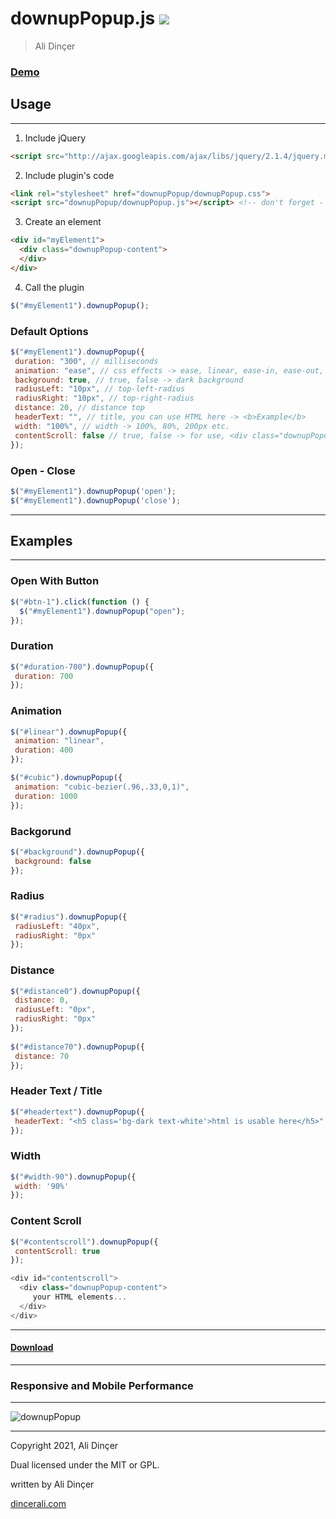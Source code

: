 # downupPopup.js  [![](https://img.shields.io/badge/ali.dincerx-Follow-blue?style=social&logo=instagram)](https://instagram.com/ali.dincerx)

> Ali Dinçer

### [Demo](http://downupPopupjs.alidincer.com.tr) 

## Usage

* * * * *

1. Include jQuery

``` html
<script src="http://ajax.googleapis.com/ajax/libs/jquery/2.1.4/jquery.min.js"></script>
```

2. Include plugin's code

``` html
<link rel="stylesheet" href="downupPopup/downupPopup.css">
<script src="downupPopup/downupPopup.js"></script> <!-- don't forget - add after jquery -->
```

3. Create an element

``` html
<div id="myElement1">
  <div class="downupPopup-content">
  </div>
</div>
```

4. Call the plugin

``` javascript
$("#myElement1").downupPopup();
```

### Default Options

``` javascript
$("#myElement1").downupPopup({ 
 duration: "300", // milliseconds
 animation: "ease", // css effects -> ease, linear, ease-in, ease-out, ease-in-out, cubic-bezier(n,n,n,n)
 background: true, // true, false -> dark background
 radiusLeft: "10px", // top-left-radius
 radiusRight: "10px", // top-right-radius
 distance: 20, // distance top
 headerText: "", // title, you can use HTML here -> <b>Example</b>
 width: "100%", // width -> 100%, 80%, 200px etc.
 contentScroll: false // true, false -> for use, <div class="downupPopup-content"></div> have to inside the element
});
```

### Open - Close

``` javascript
$("#myElement1").downupPopup('open');
$("#myElement1").downupPopup('close');
```

* * * * *

## Examples

* * * * *

### Open With Button

``` javascript
$("#btn-1").click(function () { 
  $("#myElement1").downupPopup("open"); 
});
```

### Duration

``` javascript
$("#duration-700").downupPopup({
 duration: 700 
});
```

### Animation

``` javascript
$("#linear").downupPopup({ 
 animation: "linear",
 duration: 400
}); 

$("#cubic").downupPopup({
 animation: "cubic-bezier(.96,.33,0,1)",
 duration: 1000 
});
```

### Backgorund

``` javascript
$("#background").downupPopup({ 
 background: false
});
```

### Radius

``` javascript
$("#radius").downupPopup({ 
 radiusLeft: "40px",
 radiusRight: "0px" 
});
```

### Distance

``` javascript
$("#distance0").downupPopup({ 
 distance: 0,
 radiusLeft: "0px",
 radiusRight: "0px" 
}); 
                
$("#distance70").downupPopup({
 distance: 70 
});
```

### Header Text / Title

``` javascript
$("#headertext").downupPopup({
 headerText: "<h5 class='bg-dark text-white'>html is usable here</h5>"
});
```

### Width

``` javascript
$("#width-90").downupPopup({
 width: '90%'
});
```

### Content Scroll


``` javascript
$("#contentscroll").downupPopup({
 contentScroll: true 
});

<div id="contentscroll">
  <div class="downupPopup-content">
     your HTML elements... 
  </div>
</div>
```

* * * * *

#### [Download](http://downupPopupjs.alidincer.com.tr/downupPopupjs.rar)

* * * * *

### Responsive and Mobile Performance

* * * * *

![downupPopup](http://downupPopupjs.alidincer.com.tr/mobile.gif)

* * * * *

Copyright 2021, Ali Dinçer

Dual licensed under the MIT or GPL.

written by Ali Dinçer

[dincerali.com](http://alidincer.com.tr)
